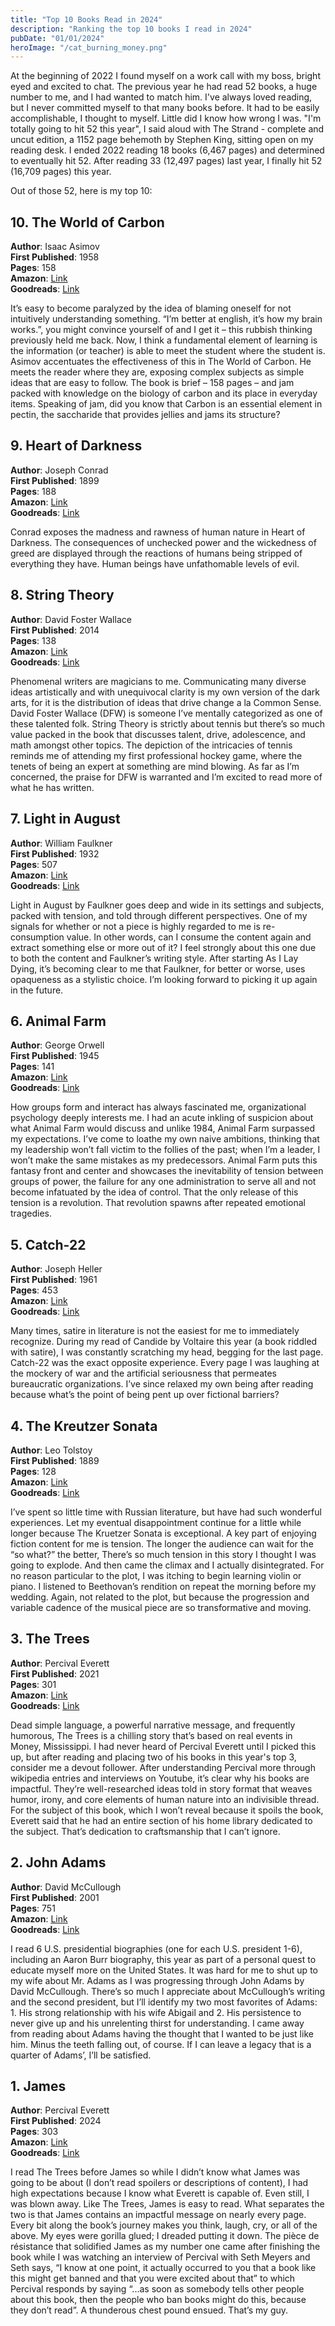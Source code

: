 ```yaml
---
title: "Top 10 Books Read in 2024"
description: "Ranking the top 10 books I read in 2024"
pubDate: "01/01/2024"
heroImage: "/cat_burning_money.png"
---
```


At the beginning of 2022 I found myself on a work call with my boss, bright eyed and excited to chat. The previous year he had read 52 books, a huge number to me, and I had wanted to match him. I've always loved reading, but I never committed myself to that many books before. It had to be easily accomplishable, I thought to myself. Little did I know how wrong I was. "I'm totally going to hit 52 this year", I said aloud with The Strand - complete and uncut edition, a 1152 page behemoth by Stephen King, sitting open on my reading desk. I ended 2022 reading 18 books (6,467 pages) and determined to eventually hit 52. After reading 33 (12,497 pages) last year, I finally hit 52 (16,709 pages) this year. 

Out of those 52, here is my top 10:


## 10. The World of Carbon 

__Author__: Isaac Asimov  
__First Published__: 1958  
__Pages__: 158  
__Amazon__: [Link](https://amzn.to/4a3gakF)     
__Goodreads__: [Link](https://www.goodreads.com/book/show/977250.World_of_Carbon)

It’s easy to become paralyzed by the idea of blaming oneself for not intuitively understanding something. “I’m better at english, it’s how my brain works.”, you might convince yourself of and I get it – this rubbish thinking previously held me back. Now, I think a fundamental element of learning is the information (or teacher) is able to meet the student where the student is. Asimov accentuates the effectiveness of this in The World of Carbon. He meets the reader where they are, exposing complex subjects as simple ideas that are easy to follow. The book is brief – 158 pages – and jam packed with knowledge on the biology of carbon and its place in everyday items. Speaking of jam, did you know that Carbon is an essential element in pectin, the saccharide that provides jellies and jams its structure?

## 9. Heart of Darkness

__Author__: Joseph Conrad   
__First Published__: 1899       
__Pages__: 188  
__Amazon__: [Link](https://amzn.to/3DNFBuw)     
__Goodreads__: [Link](https://www.goodreads.com/book/show/4900.Heart_of_Darkness)

Conrad exposes the madness and rawness of human nature in Heart of Darkness. The consequences of unchecked power and the wickedness of greed are displayed through the reactions of humans being stripped of everything they have. Human beings have unfathomable levels of evil.

## 8. String Theory

__Author__: David Foster Wallace    
__First Published__: 2014   
__Pages__: 138  
__Amazon__: [Link](https://amzn.to/3DQrjt2)     
__Goodreads__: [Link](https://www.goodreads.com/book/show/27246166-string-theory)

Phenomenal writers are magicians to me. Communicating many diverse ideas artistically and with unequivocal clarity is my own version of the dark arts, for it is the distribution of ideas that drive change a la Common Sense. David Foster Wallace (DFW) is someone I’ve mentally categorized as one of these talented folk. String Theory is strictly about tennis but there’s so much value packed in the book that discusses talent, drive, adolescence, and math amongst other topics. The depiction of the intricacies of tennis reminds me of attending my first professional hockey game, where the tenets of being an expert at something are mind blowing. As far as I’m concerned, the praise for DFW is warranted and I’m excited to read more of what he has written.

## 7. Light in August

__Author__: William Faulkner    
__First Published__: 1932   
__Pages__: 507  
__Amazon__: [Link](https://amzn.to/4fFfrHM)     
__Goodreads__: [Link](https://www.goodreads.com/book/show/10979.Light_in_August)

Light in August by Faulkner goes deep and wide in its settings and subjects, packed with tension, and told through different perspectives. One of my signals for whether or not a piece is highly regarded to me is re-consumption value. In other words, can I consume the content again and extract something else or more out of it? I feel strongly about this one due to both the content and Faulkner’s writing style. After starting As I Lay Dying, it’s becoming clear to me that Faulkner, for better or worse, uses opaqueness as a stylistic choice. I’m looking forward to picking it up again in the future.

## 6. Animal Farm

__Author__: George Orwell   
__First Published__: 1945   
__Pages__: 141  
__Amazon__: [Link](https://amzn.to/3W5aCAG)     
__Goodreads__: [Link](https://www.goodreads.com/book/show/170448.Animal_Farm)

How groups form and interact has always fascinated me, organizational psychology deeply interests me. I had an acute inkling of suspicion about what Animal Farm would discuss and unlike 1984, Animal Farm surpassed my expectations. I’ve come to loathe my own naive ambitions, thinking that my leadership won’t fall victim to the follies of the past; when I’m a leader, I won’t make the same mistakes as my predecessors. Animal Farm puts this fantasy front and center and showcases the inevitability of tension between groups of power, the failure for any one administration to serve all and not become infatuated by the idea of control. That the only release of this tension is a revolution. That revolution spawns after repeated emotional tragedies. 

## 5. Catch-22

__Author__: Joseph Heller   
__First Published__: 1961   
__Pages__: 453  
__Amazon__: [Link](https://amzn.to/406qSCK)     
__Goodreads__: [Link](https://www.goodreads.com/book/show/168668.Catch_22)

Many times, satire in literature is not the easiest for me to immediately recognize. During my read of Candide by Voltaire this year (a book riddled with satire), I was constantly scratching my head, begging for the last page. Catch-22 was the exact opposite experience. Every page I was laughing at the mockery of war and the artificial seriousness that permeates bureaucratic organizations. I’ve since relaxed my own being after reading because what’s the point of being pent up over fictional barriers?

## 4. The Kreutzer Sonata

__Author__: Leo Tolstoy     
__First Published__: 1889   
__Pages__: 128  
__Amazon__: [Link](https://amzn.to/4fMKn8R)     
__Goodreads__: [Link](https://www.goodreads.com/book/show/141077.The_Kreutzer_Sonata)

I’ve spent so little time with Russian literature, but have had such wonderful experiences. Let my eventual disappointment continue for a little while longer because The Kruetzer Sonata is exceptional. A key part of enjoying fiction content for me is tension. The longer the audience can wait for the “so what?” the better, There’s so much tension in this story I thought I was going to explode. And then came the climax and I actually disintegrated. For no reason particular to the plot, I was itching to begin learning violin or piano. I listened to Beethovan’s rendition on repeat the morning before my wedding. Again, not related to the plot, but because the progression and variable cadence of the musical piece are so transformative and moving.

## 3. The Trees

__Author__: Percival Everett    
__First Published__: 2021   
__Pages__: 301  
__Amazon__: [Link](https://amzn.to/400St81)     
__Goodreads__: [Link](https://www.goodreads.com/book/show/56269278-the-trees)

Dead simple language, a powerful narrative message, and frequently humorous, The Trees is a chilling story that’s based on real events in Money, Mississippi. I had never heard of Percival Everett until I picked this up, but after reading and placing two of his books in this year's top 3, consider me a devout follower. After understanding Percival more through wikipedia entries and interviews on Youtube, it’s clear why his books are impactful. They’re well-researched ideas told in story format that weaves humor, irony, and core elements of human nature into an indivisible thread. For the subject of this book, which I won’t reveal because it spoils the book, Everett said that he had an entire section of his home library dedicated to the subject. That’s dedication to craftsmanship that I can’t ignore.

## 2. John Adams

__Author__: David McCullough    
__First Published__: 2001   
__Pages__: 751  
__Amazon__: [Link](https://amzn.to/40i4GH1)     
__Goodreads__: [Link](https://www.goodreads.com/book/show/2203.John_Adams)

I read 6 U.S. presidential biographies (one for each U.S. president 1-6), including an Aaron Burr biography, this year as part of a personal quest to educate myself more on the United States. It was hard for me to shut up to my wife about Mr. Adams as I was progressing through John Adams by David McCullough. There’s so much I appreciate about McCullough’s writing and the second president, but I’ll identify my two most favorites of Adams: 1. His strong relationship with his wife Abigail and 2. His persistence to never give up and his unrelenting thirst for understanding. I came away from reading about Adams having the thought that I wanted to be just like him. Minus the teeth falling out, of course. If I can leave a legacy that is a quarter of Adams’, I’ll be satisfied.

## 1. James

__Author__: Percival Everett    
__First Published__: 2024   
__Pages__: 303  
__Amazon__: [Link](https://amzn.to/40dLQ3I)     
__Goodreads__: [Link](https://www.goodreads.com/book/show/173754979-james)

I read The Trees before James so while I didn’t know what James was going to be about (I don’t read spoilers or descriptions of content), I had high expectations because I know what Everett is capable of. Even still, I was blown away. Like The Trees, James is easy to read. What separates the two is that James contains an impactful message on nearly every page. Every bit along the book’s journey makes you think, laugh, cry, or all of the above. My eyes were gorilla glued; I dreaded putting it down. The pièce de résistance that solidified James as my number one came after finishing the book while I was watching an interview of Percival with Seth Meyers and Seth says, “I know at one point, it actually occurred to you that a book like this might get banned and that you were excited about that” to which Percival responds by saying “...as soon as somebody tells other people about this book, then the people who ban books might do this, because they don’t read”. A thunderous chest pound ensued. That’s my guy. 


